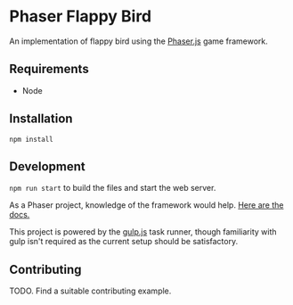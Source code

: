 # Phaser Flappy Bird

An implementation of flappy bird using the [Phaser.js](http://phaser.io/) game framework. 

## Requirements

- Node

## Installation

`npm install`

## Development

`npm run start` to build the files and start the web server.

As a Phaser project, knowledge of the framework would help. [Here are the docs.](https://photonstorm.github.io/phaser3-docs/index.html)

This project is powered by the [gulp.js](https://gulpjs.com/) task runner, though familiarity with gulp isn't required as the current setup should be satisfactory.

## Contributing

TODO. Find a suitable contributing example.